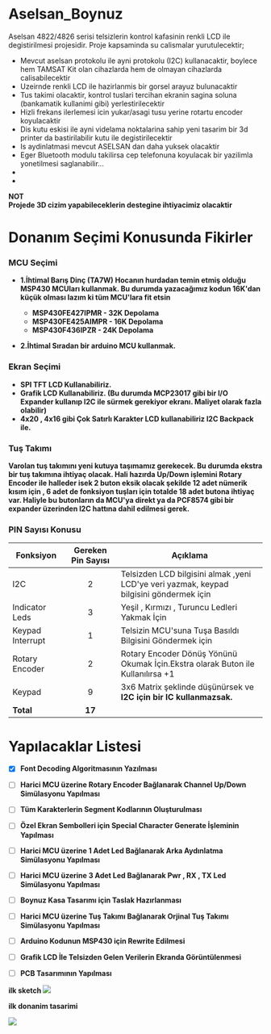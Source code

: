 # Aselsan_Boynuz
Aselsan 4822/4826 serisi telsizlerin kontrol kafasinin renkli LCD ile degistirilmesi projesidir.
Proje kapsaminda su calismalar yurutulecektir;
- Mevcut aselsan  protokolu ile ayni protokolu (I2C) kullanacaktir, boylece hem TAMSAT Kit olan cihazlarda hem de olmayan cihazlarda calisabilecektir
- Uzeirnde renkli LCD ile hazirlanmis bir gorsel arayuz bulunacaktir
- Tus takimi olacaktir, kontrol tuslari tercihan ekranin sagina soluna (bankamatik kullanimi gibi) yerlestirilecektir
- Hizli frekans ilerlemesi icin yukar/asagi tusu yerine rotartu encoder koyulacaktir
- Dis kutu eskisi ile ayni videlama noktalarina sahip yeni tasarim bir 3d printer da bastirilabilir kutu ile degistirilecektir
- Is aydinlatmasi mevcut ASELSAN dan daha yuksek olacaktir
- Eger Bluetooth modulu takilirsa cep telefonuna koyulacak bir yazilimla yonetilmesi saglanabilir...
-
-
<B>NOT</BR>
Projede 3D cizim yapabileceklerin destegine ihtiyacimiz olacaktir

# Donanım Seçimi Konusunda Fikirler

### MCU Seçimi
- 1.İhtimal Barış Dinç (TA7W) Hocanın hurdadan temin etmiş olduğu MSP430 MCUları kullanmak. Bu durumda yazacağımız kodun 16K'dan küçük olması lazım ki tüm MCU'lara fit etsin
  - MSP430FE427IPMR  - 32K Depolama
  - MSP430FE425AIMPR - 16K Depolama
  - MSP430F436IPZR   - 24K Depolama
  
- 2.İhtimal Sıradan bir arduino MCU kullanmak. 

### Ekran Seçimi
- SPI TFT LCD Kullanabiliriz. 
- Grafik LCD Kullanabiliriz. (Bu durumda MCP23017 gibi bir I/O Expander kullanıp I2C ile sürmek gerekiyor ekranı. Maliyet olarak fazla olabilir)
- 4x20 , 4x16 gibi Çok Satırlı Karakter LCD kullanabiliriz I2C Backpack ile. 

### Tuş Takımı
Varolan tuş takımını yeni kutuya taşımamız gerekecek. Bu durumda ekstra bir tuş takımına ihtiyaç olacak. Hali hazırda Up/Down işlemini Rotary Encoder ile halleder isek 2 buton eksik olacak şekilde 12 adet nümerik kısım için , 6 adet de fonksiyon tuşları için totalde 18 adet butona ihtiyaç var. Haliyle bu butonların da MCU'ya direkt ya da PCF8574 gibi bir expander üzerinden I2C hattına dahil edilmesi gerek.


### PIN Sayısı Konusu

| Fonksiyon             | Gereken Pin Sayısı  | Açıklama |
|-----------------------|:--------------------:|----------|
| I2C                   |          2          |Telsizden LCD bilgisini almak ,yeni LCD'ye veri yazmak, keypad bilgisini göndermek için|   
| Indicator Leds        |          3          |Yeşil , Kırmızı , Turuncu Ledleri Yakmak İçin                    |
| Keypad Interrupt      |          1          |Telsizin MCU'suna Tuşa Basıldı Bilgisini Göndermek için          |  
| Rotary Encoder        |          2          |Rotary Encoder Dönüş Yönünü Okumak İçin.Ekstra olarak Buton ile Kullanılırsa +1| 
| Keypad                |          9          |3x6 Matrix şeklinde düşünürsek ve **I2C için bir IC kullanmazsak.**  |
| **Total**                 |         **17**      ||



# Yapılacaklar Listesi
- [x]  Font Decoding Algoritmasının Yazılması
- [ ]  Harici MCU üzerine Rotary Encoder Bağlanarak Channel Up/Down Simülasyonu Yapılması
- [ ]  Tüm Karakterlerin Segment Kodlarının Oluşturulması
- [ ]  Özel Ekran Sembolleri için Special Character Generate İşleminin Yapılması
- [ ]  Harici MCU üzerine 1 Adet Led Bağlanarak Arka Aydınlatma Simülasyonu Yapılması
- [ ]  Harici MCU üzerine 3 Adet Led Bağlanarak Pwr , RX , TX Led Simülasyonu Yapılması
- [ ]  Boynuz Kasa Tasarımı için Taslak Hazırlanması
- [ ]  Harici MCU üzerine Tuş Takımı Bağlanarak Orjinal Tuş Takımı Simülasyonu Yapılması
- [ ]  Arduino Kodunun MSP430 için Rewrite Edilmesi
- [ ]  Grafik LCD İle Telsizden Gelen Verilerin Ekranda Görüntülenmesi
- [ ]  PCB Tasarımının Yapılması




ilk sketch
<IMG SRC=https://github.com/barisdinc/Aselsan_Boynuz/blob/master/3D/Aselsan_Boynum_ilk_sketch.jpg>

ilk donanim tasarimi


<IMG SRC=https://github.com/barisdinc/Aselsan_Boynuz/blob/master/Donanim/Tasarim/Tasarim_2.jpg>


